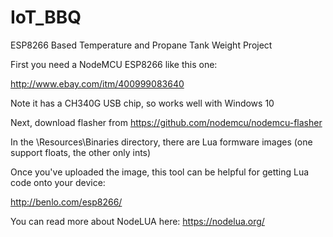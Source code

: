 # IoT_BBQ
ESP8266 Based Temperature and Propane Tank Weight Project

First you need a NodeMCU ESP8266 like this one:

http://www.ebay.com/itm/400999083640

Note it has a CH340G USB chip, so works well with Windows 10

Next, download flasher from https://github.com/nodemcu/nodemcu-flasher

In the \Resources\Binaries directory, there are Lua formware images (one support floats, the other only ints)

Once you've uploaded the image, this tool can be helpful for getting Lua code onto your device:

http://benlo.com/esp8266/ 

You can read more about NodeLUA here: https://nodelua.org/

